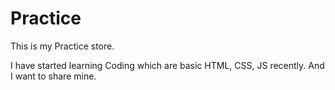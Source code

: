 # Practice
This is my Practice store. 

I have started learning Coding which are basic HTML, CSS, JS recently. 
And I want to share mine.


